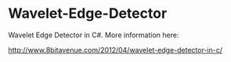 # Wavelet-Edge-Detector
Wavelet Edge Detector in C#. More information here:

http://www.8bitavenue.com/2012/04/wavelet-edge-detector-in-c/

